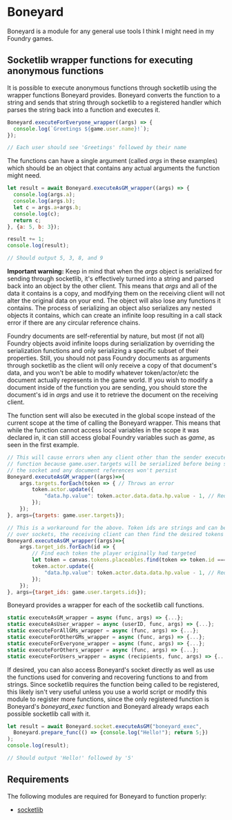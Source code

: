 # Boneyard
Boneyard is a module for any general use tools I think I might need in my Foundry games.

## Socketlib wrapper functions for executing anonymous functions
It is possible to execute anonymous functions through socketlib using the wrapper functions Boneyard provides. Boneyard converts the function to a string and sends that string through socketlib to a registered handler which parses the string back into a function and executes it. 

```js
Boneyard.executeForEveryone_wrapper((args) => {
  console.log(`Greetings ${game.user.name}!`);
});

// Each user should see 'Greetings' followed by their name
```

The functions can have a single argument (called *args* in these examples) which should be an object that contains any actual arguments the function might need.

```js
let result = await Boneyard.executeAsGM_wrapper((args) => {
  console.log(args.a);
  console.log(args.b);
  let c = args.a+args.b;
  console.log(c);
  return c;
}, {a: 5, b: 3});

result += 1;
console.log(result);

// Should output 5, 3, 8, and 9
```

**Important warning:** Keep in mind that when the *args* object is serialized for sending through socketlib, it's effectively turned into a string and parsed back into an object by the other client. This means that *args* and all of the data it contains is a copy, and modifying them on the receiving client will not alter the original data on your end. The object will also lose any functions it contains. The process of serializing an object also serializes any nested objects it contains, which can create an infinite loop resulting in a call stack error if there are any circular reference chains. 

Foundry documents are self-referential by nature, but most (if not all) Foundry objects avoid infinite loops during serialization by overriding the serialization functions and only serializing a specific subset of their properties. Still, you should not pass Foundry documents as arguments through socketlib as the client will only receive a copy of that document's data, and you won't be able to modify whatever token/actor/etc the document actually represents in the game world. If you wish to modify a document inside of the function you are sending, you should store the document's id in *args* and use it to retrieve the document on the receiving client.

The function sent will also be executed in the global scope instead of the current scope at the time of calling the Boneyard wrapper. This means that while the function cannot access local variables in the scope it was declared in, it can still access global Foundry variables such as *game*, as seen in the first example.

```js
// This will cause errors when any client other than the sender executes the
// function because game.user.targets will be serialized before being sent over
// the socket and any document references won't persist
Boneyard.executeAsGM_wrapper((args)=>{
    args.targets.forEach(token => { // Throws an error
        token.actor.update({
            "data.hp.value": token.actor.data.data.hp.value - 1, // Reduce target hp by 1
        });
    });
}, args={targets: game.user.targets});

// This is a workaround for the above. Token ids are strings and can be safely sent
// over sockets, the receiving client can then find the desired tokens by their id
Boneyard.executeAsGM_wrapper((args)=>{
    args.target_ids.forEach(id => { 
        // Find each token the player originally had targeted
        let token = canvas.tokens.placeables.find(token => token.id === id);
        token.actor.update({
            "data.hp.value": token.actor.data.data.hp.value - 1, // Reduce target hp by 1
        });
    });
}, args={target_ids: game.user.targets.ids});
```

Boneyard provides a wrapper for each of the socketlib call functions.

```js
static executeAsGM_wrapper = async (func, args) => {...};
static executeAsUser_wrapper = async (userID, func, args) => {...};
static executeForAllGMs_wrapper = async (func, args) => {...};
static executeForOtherGMs_wrapper = async (func, args) => {...};
static executeForEveryone_wrapper = async (func, args) => {...};
static executeForOthers_wrapper = async (func, args) => {...};
static executeForUsers_wrapper = async (recipients, func, args) => {...};
```

If desired, you can also access Boneyard's socket directly as well as use the functions used for convering and recovering functions to and from strings. Since socketlib requires the function being called to be registered, this likely isn't very useful unless you use a world script or modify this module to register more functions, since the only registered function is Boneyard's *boneyard_exec* function and Boneyard already wraps each possible socketlib call with it.

```js
let result = await Boneyard.socket.executeAsGM("boneyard_exec", 
  Boneyard.prepare_func(() => {console.log("Hello!"); return 5;})
);
console.log(result);

// Should output 'Hello!' followed by '5'
```

## Requirements
The following modules are required for Boneyard to function properly:
* [socketlib](https://github.com/manuelVo/foundryvtt-socketlib)

